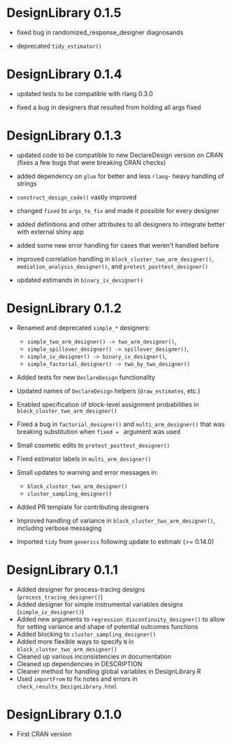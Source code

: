 # DesignLibrary 0.1.5

* fixed bug in randomized_response_designer diagnosands

* deprecated `tidy_estimator()`

# DesignLibrary 0.1.4

* updated tests to be compatible with rlang 0.3.0

* fixed a bug in designers that resulted from holding all args fixed

# DesignLibrary 0.1.3

* updated code to be compatible to new DeclareDesign version on CRAN (fixes 
  a few bugs that were breaking CRAN checks)

* added dependency on `glue` for better and less `rlang`- heavy handling of strings

* `construct_design_code()` vastly improved

* changed `fixed` to `args_to_fix` and made it possible for every designer

* added definitions and other attributes to all designers to integrate better
  with external shiny app

* added some new error handling for cases that weren't handled before

* improved correlation handling in  `block_cluster_two_arm_designer()`, 
  `mediation_analysis_designer()`, and `pretest_posttest_designer()`

* updated estimands in `binary_iv_designer()`

# DesignLibrary 0.1.2

* Renamed and deprecated `simple_*` designers: 
  - `simple_two_arm_designer() -> two_arm_designer()`, 
  - `simple_spillover_designer() -> spillover_designer()`, 
  - `simple_iv_designer() -> binary_iv_designer()`, 
  - `simple_factorial_designer() -> two_by_two_designer()`  

* Added tests for new `DeclareDesign` functionality

* Updated names of `DeclareDesign` helpers (`draw_estimates`, etc.)

* Enabled specification of block-level assignment probabilities in `block_cluster_two_arm_designer()`

* Fixed a bug in `factorial_designer()` and `multi_arm_designer()` that was breaking substitution when `fixed = ` argument was used

* Small cosmetic edits to `pretest_posttest_designer()`

* Fixed estimator labels in `multi_arm_designer()`

* Small updates to warning and error messages in: 
  - `block_cluster_two_arm_designer()`
  - `cluster_sampling_designer()`

* Added PR template for contributing designers 

* Improved handling of variance in `block_cluster_two_arm_designer()`, including verbose messaging

* Imported `tidy` from `generics` following update to estimatr (>= 0.14.0)

# DesignLibrary 0.1.1

* Added designer for process-tracing designs (`process_tracing_designer()`)
* Added designer for simple instrumental variables designs (`simple_iv_designer()`)
* Added new arguments to `regression_discontinuity_designer()` to allow for setting variance and shape of potential outcomes functions
* Added blocking to `cluster_sampling_designer()`
* Added more flexible ways to specify `N` in `block_cluster_two_arm_designer()`
* Cleaned up various inconsistencies in documentation
* Cleaned up dependencies in DESCRIPTION
* Cleaner method for handling global variables in DesignLibrary.R
* Used `importFrom` to fix notes and errors in `check_results_DesignLibrary.html`

# DesignLibrary 0.1.0

* First CRAN version
